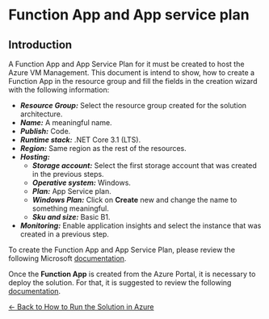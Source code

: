 # Function App and App service plan

## Introduction
A Function App and App Service Plan for it must be created to host the Azure VM Management. This document is intend to show, how to create a Function App in the resource group and fill the fields in the creation wizard with the following information:

- ***Resource Group:*** Select the resource group created for the solution architecture.
- ***Name:*** A meaningful name.
- ***Publish:*** Code.
- ***Runtime stack:*** .NET Core 3.1 (LTS).
- ***Region:*** Same region as the rest of the resources.
- ***Hosting:*** 
    - ***Storage account:*** Select the first storage account that was created in the previous steps. 
    - ***Operative system:*** Windows. 
    - ***Plan:*** App Service plan. 
    - ***Windows Plan:*** Click on **Create** new and change the name to something meaningful. 
    - ***Sku and size:*** Basic B1. 
- ***Monitoring:*** Enable application insights and select the instance that was created in a previous step.

To create the Function App and App Service Plan, please review the following Microsoft [documentation](https://docs.microsoft.com/en-us/azure/azure-functions/functions-create-function-app-portal#create-a-function-app).

Once the **Function App** is created from the Azure Portal, it is necessary to deploy the solution. For that, it is suggested to review the following [documentation](deploy_function_app.md).

[← Back to How to Run the Solution in Azure](README.md#how-to-run-the-solution-in-azure)